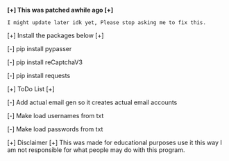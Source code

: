 **[+] This was patched awhile ago [+]**

`I might update later idk yet, Please stop asking me to fix this.`

[+] Install the packages below [+]

[-] pip install pypasser

[-] pip install reCaptchaV3

[-] pip install requests

[+] ToDo List [+]

[-] Add actual email gen so it creates actual email accounts 

[-] Make load usernames from txt 

[-] Make load passwords from txt

[+] Disclaimer [+] 
This was made for educational purposes use it this way
I am not responsible for what people may do with this program.
